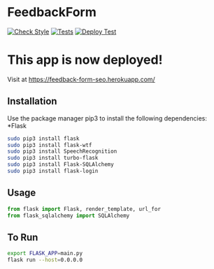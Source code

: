 # FeedbackForm
[![Check Style](https://github.com/jgil325/FeedbackForm/actions/workflows/checkStyle.yml/badge.svg)](https://github.com/jgil325/FeedbackForm/actions/workflows/checkStyle.yml)
[![Tests](https://github.com/jgil325/FeedbackForm/actions/workflows/test.yml/badge.svg)](https://github.com/jgil325/FeedbackForm/actions/workflows/test.yml)
[![Deploy Test](https://github.com/jgil325/FeedbackForm/actions/workflows/deploy.yml/badge.svg)](https://github.com/jgil325/FeedbackForm/actions/workflows/deploy.yml)

# This app is now deployed!
   Visit at https://feedback-form-seo.herokuapp.com/

## Installation

Use the package manager pip3 to install the following dependencies:
  *Flask

```bash
sudo pip3 install flask
sudo pip3 install flask-wtf
sudo pip3 install SpeechRecognition
sudo pip3 install turbo-flask
sudo pip3 install Flask-SQLAlchemy
sudo pip3 install flask-login
```

## Usage

```python
from flask import Flask, render_template, url_for
from flask_sqlalchemy import SQLAlchemy
```

## To Run
```bash
export FLASK_APP=main.py
flask run --host=0.0.0.0
```
